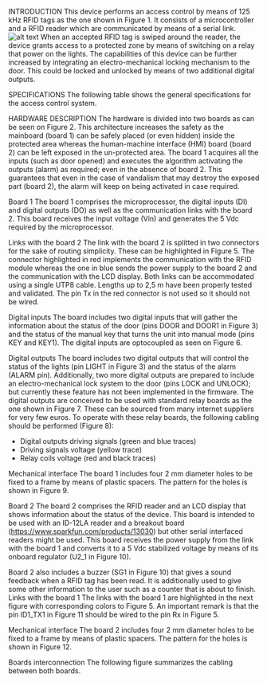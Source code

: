 INTRODUCTION
This device performs an access control by means of 125 kHz RFID tags as the one shown in Figure 1. It consists of a microcontroller and a RFID reader which are communicated by means of a serial link.
![alt text](https://github.com/mizamae/SafeAccess/tree/master/media/RFID_tag.jpg)
When an accepted RFID tag is swiped around the reader, the device grants access to a protected zone by means of switching on a relay that power on the lights. The capabilities of this device can be further increased by integrating an electro-mechanical locking mechanism to the door. This could be locked and unlocked by means of two additional digital outputs.

SPECIFICATIONS
The following table shows the general specifications for the access control system.

HARDWARE DESCRIPTION
The hardware is divided into two boards as can be seen on Figure 2. This architecture increases the safety as the mainboard (board 1) can be safely placed (or even hidden) inside the protected area whereas the human-machine interface (HMI) board (board 2) can be left exposed in the un-protected area.
The board 1 acquires all the inputs (such as door opened) and executes the algorithm activating the outputs (alarm) as required; even in the absence of board 2. This guarantees that even in the case of vandalism that may destroy the exposed part (board 2), the alarm will keep on being activated in case required.

Board 1
The board 1 comprises the microprocessor, the digital inputs (DI) and digital outputs (DO) as well as the communication links with the board 2. This board receives the input voltage (Vin) and generates the 5 Vdc required by the microprocessor.

Links with the board 2
The link with the board 2 is splitted in two connectors for the sake of routing simplicity. These can be highlighted in Figure 5. The connector highlighted in red implements the communication with the RFID module whereas the one in blue sends the power supply to the board 2 and the communication with the LCD display.
Both links can be accommodated using a single UTP8 cable. Lengths up to 2,5 m have been properly tested and validated.
The pin Tx in the red connector is not used so it should not be wired.

Digital inputs
The board includes two digital inputs that will gather the information about the status of the door (pins DOOR and DOOR1 in Figure 3) and the status of the manual key that turns the unit into manual mode (pins KEY and KEY1). The digital inputs are optocoupled as seen on Figure 6.

Digital outputs
The board includes two digital outputs that will control the status of the lights (pin LIGHT in Figure 3) and the status of the alarm (ALARM pin). Additionally, two more digital outputs are prepared to include an electro-mechanical lock system to the door (pins LOCK and UNLOCK); but currently these feature has not been implemented in the firmware.
The digital outputs are conceived to be used with standard relay boards as the one shown in Figure 7. These can be sourced from many internet suppliers for very few euros.
To operate with these relay boards, the following cabling should be performed (Figure 8):
-	Digital outputs driving signals (green and blue traces)
-	Driving signals voltage (yellow trace)
-	Relay coils voltage (red and black traces)

Mechanical interface
The board 1 includes four 2 mm diameter holes to be fixed to a frame by means of plastic spacers. The pattern for the holes is shown in Figure 9.

Board 2
The board 2 comprises the RFID reader and an LCD display that shows information about the status of the device. This board is intended to be used with an ID-12LA reader and a breakout board   (https://www.sparkfun.com/products/13030) but other serial interfaced readers might be used.
This board receives the power supply from the link with the board 1 and converts it to a 5 Vdc stabilized voltage by means of its onboard regulator (U2_1 in Figure 10).

Board 2 also includes a buzzer (SG1 in Figure 10) that gives a sound feedback when a RFID tag has been read. It is additionally used to give some other information to the user such as a counter that is about to finish.
Links with the board 1
The links with the board 1 are highlighted in the next figure with corresponding colors to Figure 5. An important remark is that the pin ID1_TX1 in Figure 11 should be wired to the pin Rx in Figure 5.

Mechanical interface
The board 2 includes four 2 mm diameter holes to be fixed to a frame by means of plastic spacers. The pattern for the holes is shown in Figure 12.

Boards interconnection
The following figure summarizes the cabling between both boards.

